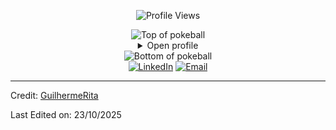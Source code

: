 <p align="center">
  <img src="https://komarev.com/ghpvc/?username=GuilhermeRita&style=plastic&color=blueviolet" alt="Profile Views"/>
</p>

<div align="center">
  <!-- Topo da Pokebola -->
  <img src="https://user-images.githubusercontent.com/44261381/209363264-ac854d3c-2cc2-44c4-928e-8a08d1013f46.png" alt="Top of pokeball" />

  <details>
    <summary>Open profile</summary>
    <br>
    <div align="center">
      <!-- Avatar -->
      <img height="200" alt="Avatar photo" src="https://github.com/GuilhermeRita/GuilhermeRita/assets/99239411/21742f3f-d9a7-4a53-8530-7d20d51e03a9">
      <br><br>
      <!-- Typing SVG -->
      <a href="https://git.io/typing-svg">
        <img src="https://readme-typing-svg.demolab.com/?font=VT323&size=35&duration=3500&pause=300&color=6A0572&center=true&vCenter=true&width=500&lines=Hey,+I+am+Guilherme;Welcome+to+My+GitHub;Developer+and+Tech+Enthusiast" alt="Typing SVG" />
      </a>
    </div>

    <details>
      <summary>About me</summary>
      <br>
      <div align="left">
      ```js
      /**
       * Represents me.
       *
       * @constructor
       * @param {string} location - Brazil.
       * @param {string} languages - Portuguese, English.
       * @param {string} jobTitle - Software Developer / Student ADS.
       * @param {string} specialization - Web development, React, SQL, Backend.
       * @param {string} interests - Programming, AI, Games.
       * @param {string} hobbies - Reading, Gym, Gaming.
       * @param {string} approachable - Yes, let's collaborate!
       * @param {string} strength - Determined.
       * @param {string} weakness - Impatience.
       *
       * @throws {Bug} On encountering bugs.
       *
       * @returns {Object} GuilhermeRita.
       */
      ```
      </div>
    </details>

    <details>
      <summary>Tools</summary>
      <br>
      <div>
        <p style="display: inline-block;" align="center">
          <kbd>
            <kbd>Programming Languages</kbd><br><br>
            <img width="30px" src="https://cdn.jsdelivr.net/gh/devicons/devicon/icons/cplusplus/cplusplus-original.svg" alt="cpp" title="C++" />
            <img width="30px" src="https://cdn.jsdelivr.net/gh/devicons/devicon/icons/javascript/javascript-original.svg" alt="js" title="Javascript"/>
            <img width="30px" src="https://cdn.jsdelivr.net/gh/devicons/devicon/icons/python/python-original.svg" alt="py" title="Python"/>
            <img width="30px" src="https://user-images.githubusercontent.com/25181517/121405384-444d7300-c95d-11eb-959f-913020d3bf90.png" alt="C#" title="C#"/>
          </kbd>
          <kbd>
            <kbd>Front-end</kbd><br><br>
            <img width="30px" src="https://cdn.jsdelivr.net/gh/devicons/devicon/icons/html5/html5-original.svg" alt="html" title="HTML"/> 
            <img width="30px" src="https://cdn.jsdelivr.net/gh/devicons/devicon/icons/css3/css3-plain-wordmark.svg" alt="css" title="CSS"/>  
            <img width="30px" src="https://cdn.jsdelivr.net/gh/devicons/devicon/icons/react/react-original.svg" alt="react" title="Reactjs"/>
          </kbd>
          <kbd>
            <kbd>Database</kbd><br><br>
            <img width="30px" src="https://cdn.jsdelivr.net/gh/devicons/devicon/icons/mysql/mysql-plain.svg" alt="mysql" title="MySQL"/>
            <img width="30px" src="https://cdn.jsdelivr.net/gh/devicons/devicon/icons/postgresql/postgresql-original.svg" alt="postgres" title="Postgres SQL"/>
          </kbd>
          <kbd>
            <kbd>Tools</kbd><br><br>
            <img width="30px" src="https://cdn.jsdelivr.net/gh/devicons/devicon/icons/git/git-plain.svg" alt="git" title="git" />
            <img width="30px" src="https://cdn.jsdelivr.net/gh/devicons/devicon/icons/docker/docker-plain.svg" alt="docker" title="Docker"/>
            <img width="30px" src="https://cdn.jsdelivr.net/gh/devicons/devicon/icons/vscode/vscode-original.svg"  alt="vscode" title="VS Code"/>
          </kbd>
        </p>
      </div>
    </details>

  </details>

  <!-- Base da Pokebola -->
  <img src="https://user-images.githubusercontent.com/44261381/209363271-905d2a5e-8a18-44c0-a450-45dddd4d5036.png" alt="Bottom of pokeball" />
</div>

<div align="center">
  <a href="https://www.linkedin.com/in/guilhermerita/" target="_blank"><img src="https://img.shields.io/static/v1?style=for-the-badge&message=LinkedIn&color=0A66C2&logo=LinkedIn&logoColor=FFFFFF&label=" alt="LinkedIn" /></a>
  <a href="mailto:contatoguilhermeau@gmail.com" target="_blank"><img alt="Email" src="https://img.shields.io/static/v1?style=for-the-badge&message=Gmail&color=EA4335&logo=Gmail&logoColor=FFFFFF&label=" /></a>
</div>

------

Credit: [GuilhermeRita](https://github.com/GuilhermeRita)

Last Edited on: 23/10/2025
